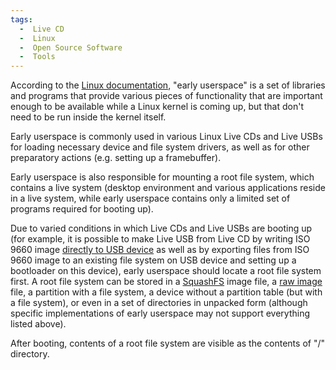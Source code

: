 ```yaml
---
tags:
  -  Live CD
  -  Linux
  -  Open Source Software
  -  Tools
---
```

According to the [Linux
documentation](https://www.kernel.org/doc/Documentation/early-userspace/README),
"early userspace" is a set of libraries and programs that provide
various pieces of functionality that are important enough to be
available while a Linux kernel is coming up, but that don't need to be
run inside the kernel itself.

Early userspace is commonly used in various Linux Live CDs and Live USBs
for loading necessary device and file system drivers, as well as for
other preparatory actions (e.g. setting up a framebuffer).

Early userspace is also responsible for mounting a root file system,
which contains a live system (desktop environment and various
applications reside in a live system, while early userspace contains
only a limited set of programs required for booting up).

Due to varied conditions in which Live CDs and Live USBs are booting up
(for example, it is possible to make Live USB from Live CD by writing
ISO 9660 image [directly to USB
device](https://help.ubuntu.com/community/Installation/FromUSBStick#dd_image_of_iso_file_to_USB_device_safely)
as well as by exporting files from ISO 9660 image to an existing file
system on USB device and setting up a bootloader on this device), early
userspace should locate a root file system first. A root file system can
be stored in a [SquashFS](https://en.wikipedia.org/wiki/SquashFS) image
file, a [raw image](raw_image_format.md) file, a partition with
a file system, a device without a partition table (but with a file
system), or even in a set of directories in unpacked form (although
specific implementations of early userspace may not support everything
listed above).

After booting, contents of a root file system are visible as the
contents of "/" directory.

